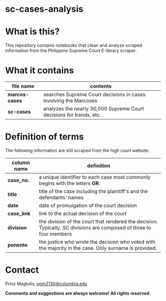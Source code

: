 # sc-cases-analysis

# What is this?

This repository contains notebooks that clean and analyze scraped information from the Philippine Supreme Court E-library scraper.

# What it contains

|file name|contents|
|---|---|
|**marcos-cases**|searches Supreme Court decisions in cases involving the Marcoses| 
|**sc-cases**|analyzes the nearly 30,000 Supreme Court decisions for trends, etc.|

# Definition of terms

The following information are still scraped from the high court website:

|column name|definition|
|---|---|
|**case_no.**|a unique identifier to each case most commonly begins with the letters **GR**.| 
|**title**|title of the case including the plaintiff's and the defendants' names|
|**date**|date of promulgation of the court decision|
|**case_link**|link to the actual decision of the court|  
|**division**|the division of the court that rendered the decision. Typically, SC divisions are composed of three to four members| 
|**ponente**|the justice who wrote the decision who voted with the majority in the case. Only surname is provided.| 

# Contact

Prinz Magtulis, [ppm2130@columbia.edu](mailto:ppm2130@columbia.edu)

**Comments and suggestions are always welcome! All rights reserved.**
